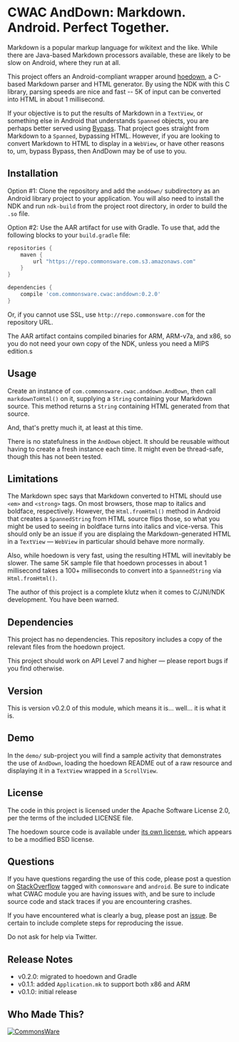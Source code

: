 CWAC AndDown: Markdown. Android. Perfect Together.
==================================================

Markdown is a popular markup language for wikitext and the like.
While there are Java-based Markdown processors available, these are
likely to be slow on Android, where they run at all.

This project offers an Android-compliant wrapper around [hoedown](https://github.com/hoedown/hoedown),
a C-based Markdown parser and HTML generator. By using the NDK with this
C library, parsing speeds are nice and fast -- 5K of input can be
converted into HTML in about 1 millisecond.

If your objective is to put the results of Markdown in a `TextView`, or something
else in Android that understands `Spanned` objects, you are perhaps better served
using [Bypass](https://github.com/Uncodin/bypass/blob/master/platform/android/README.md).
That project goes straight from Markdown to a `Spanned`, bypassing HTML. However,
if you are looking to convert Markdown to HTML to display in a `WebView`, or have
other reasons to, um, bypass Bypass, then AndDown may be of use to you.

Installation
------------
Option #1: Clone the repository and add the `anddown/` subdirectory as an Android library project to your
application. You will also need to install the NDK and run `ndk-build`
from the project root directory, in order to build the `.so` file.

Option #2: Use the AAR artifact for use with Gradle. To use that, add the following
blocks to your `build.gradle` file:

```groovy
repositories {
    maven {
        url "https://repo.commonsware.com.s3.amazonaws.com"
    }
}

dependencies {
    compile 'com.commonsware.cwac:anddown:0.2.0'
}
```

Or, if you cannot use SSL, use `http://repo.commonsware.com` for the repository
URL.

The AAR artifact contains compiled binaries for ARM,
ARM-v7a, and x86, so you do not need your own copy of the NDK, unless
you need a MIPS edition.s

Usage
-----
Create an instance of `com.commonsware.cwac.anddown.AndDown`, then call
`markdownToHtml()` on it, supplying
a `String` containing your Markdown source. This method returns a `String`
containing HTML generated from that source.

And, that's pretty much it, at least at this time.

There is no statefulness in the `AndDown` object. It should be reusable
without having to create a fresh instance each time. It might even
be thread-safe, though this has not been tested.

Limitations
-----------
The Markdown spec says that Markdown converted to HTML should use
`<em>` and `<strong>` tags. On most browsers, those map to italics and
boldface, respectively. However, the `Html.fromHtml()` method in Android
that creates a `SpannedString` from HTML source flips those, so what you
might be used to seeing in boldface turns into italics and vice-versa.
This should only be an issue if you are displaing the Markdown-generated
HTML in a `TextView` &mdash; `WebView` in particular should behave more
normally.

Also, while hoedown is very fast, using the resulting HTML will inevitably
be slower. The same 5K sample file that hoedown processes in about 1
millisecond takes a 100+ milliseconds to convert into a `SpannedString`
via `Html.fromHtml()`.

The author of this project is a complete klutz when it comes to C/JNI/NDK
development. You have been warned.

Dependencies
------------
This project has no dependencies. This repository includes a copy of the
relevant files from the hoedown project.

This project should work on API Level 7 and higher &mdash; please report
bugs if you find otherwise.

Version
-------
This is version v0.2.0 of this module, which means it is...
well... it is what it is.

Demo
----
In the `demo/` sub-project you will find
a sample activity that demonstrates the use of `AndDown`, loading the
hoedown README out of a raw resource and displaying it in a `TextView`
wrapped in a `ScrollView`.

License
-------
The code in this project is licensed under the Apache
Software License 2.0, per the terms of the included LICENSE
file.

The hoedown source code is available under [its own license](https://github.com/hoedown/hoedown/blob/master/LICENSE),
which appears to be a modified BSD license.

Questions
---------
If you have questions regarding the use of this code, please post a question
on [StackOverflow](http://stackoverflow.com/questions/ask) tagged with `commonsware` and `android`. Be sure to indicate
what CWAC module you are having issues with, and be sure to include source code 
and stack traces if you are encountering crashes.

If you have encountered what is clearly a bug, please post an [issue](https://github.com/commonsguy/cwac-anddown/issues). Be certain to include complete steps
for reproducing the issue.

Do not ask for help via Twitter.

Release Notes
-------------
- v0.2.0: migrated to hoedown and Gradle
- v0.1.1: added `Application.mk` to support both x86 and ARM
- v0.1.0: initial release

Who Made This?
--------------
<a href="http://commonsware.com">![CommonsWare](http://commonsware.com/images/logo.png)</a>


